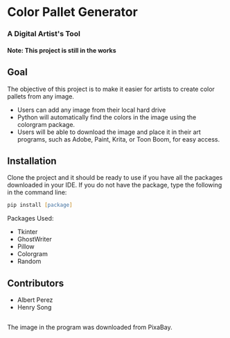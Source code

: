 # Color Pallet Generator
### A Digital Artist's Tool


#### Note: This project is still in the works


## Goal

The objective of this project is to make it easier for artists to create color pallets from any image. 
* Users can add any image from their local hard drive 
* Python will automatically find the colors in the image using the colorgram package.
* Users will be able to download the image and place it in their art programs, such as Adobe, Paint, Krita, or Toon Boom, for easy access. 

## Installation

Clone the project and it should be ready to use if you have all the packages downloaded in your IDE. If you do not have the package, type the following in the command line: 

```zsh
pip install [package]
```

Packages Used:
* Tkinter
* GhostWriter
* Pillow
* Colorgram
* Random

## Contributors
* Albert Perez
* Henry Song

##
The image in the program was downloaded from PixaBay.
